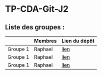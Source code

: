 # TP-CDA-Git-J2

## Liste des groupes :
|                |Membres                        |Lien du dépôt                                                |
|----------------|-------------------------------|-------------------------------------------------------------|
|Groupe 1        |Raphael                        |[lien](https://github.com/profraph/TP-CDA-Git-J2)            |
|Groupe 1        |Raphael                        |[lien](https://github.com/profraph/TP-CDA-Git-J2)            |
|Groupe 1        |Raphael                        |[lien](https://github.com/profraph/TP-CDA-Git-J2)            |
